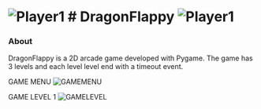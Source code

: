 ![Player1](https://github.com/user-attachments/assets/5845ae40-276f-492a-a248-a5f247decc09)  # DragonFlappy ![Player1](https://github.com/user-attachments/assets/5845ae40-276f-492a-a248-a5f247decc09)
================




### About

DragonFlappy is a 2D arcade game developed with Pygame. The game has 3 levels and each level level end with a timeout event.

GAME MENU
![GAMEMENU](https://github.com/user-attachments/assets/cb022dd9-f420-47d8-b8d3-0e279e1e03bd)

GAME LEVEL 1
![GAMELEVEL](https://github.com/user-attachments/assets/426d00ba-2cb5-444f-abe7-d49c64813b38)
